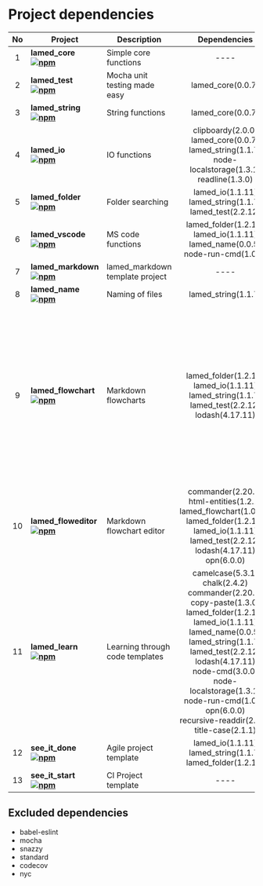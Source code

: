 # Project dependencies

No | Project | Description | Dependencies | devDependencies | Total
:----: | -------- | ------------ | :---------------: | :------------: | :-----:
1 | **lamed_core <br> [![npm](https://img.shields.io/npm/v/lamed_core.svg)](https://www.npmjs.org/package/lamed_core)** | Simple core functions | ---- | ---- | 0
2 | **lamed_test <br> [![npm](https://img.shields.io/npm/v/lamed_test.svg)](https://www.npmjs.org/package/lamed_test)** | Mocha unit testing made easy | lamed_core(0.0.7) | ---- | 1
3 | **lamed_string <br> [![npm](https://img.shields.io/npm/v/lamed_string.svg)](https://www.npmjs.org/package/lamed_string)** | String functions | lamed_core(0.0.7) | lamed_test(2.2.12) | 2
4 | **lamed_io <br> [![npm](https://img.shields.io/npm/v/lamed_io.svg)](https://www.npmjs.org/package/lamed_io)** | IO functions | clipboardy(2.0.0)<br>lamed_core(0.0.7)<br>lamed_string(1.1.7)<br>node-localstorage(1.3.1)<br>readline(1.3.0) | lamed_test(2.2.12) | 6
5 | **lamed_folder <br> [![npm](https://img.shields.io/npm/v/lamed_folder.svg)](https://www.npmjs.org/package/lamed_folder)** | Folder searching | lamed_io(1.1.11)<br>lamed_string(1.1.7)<br>lamed_test(2.2.12) | ---- | 3
6 | **lamed_vscode <br> [![npm](https://img.shields.io/npm/v/lamed_vscode.svg)](https://www.npmjs.org/package/lamed_vscode)** | MS code functions | lamed_folder(1.2.15)<br>lamed_io(1.1.11)<br>lamed_name(0.0.5)<br>node-run-cmd(1.0.1) | lamed_test(2.2.12) | 5
7 | **lamed_markdown <br> [![npm](https://img.shields.io/npm/v/lamed_markdown.svg)](https://www.npmjs.org/package/lamed_markdown)** | lamed_markdown template project | ---- | lamed_test(2.2.12) | 1
8 | **lamed_name <br> [![npm](https://img.shields.io/npm/v/lamed_name.svg)](https://www.npmjs.org/package/lamed_name)** | Naming of files | lamed_string(1.1.7) | lamed_test(2.2.12) | 2
9 | **lamed_flowchart <br> [![npm](https://img.shields.io/npm/v/lamed_flowchart.svg)](https://www.npmjs.org/package/lamed_flowchart)** | Markdown flowcharts | lamed_folder(1.2.15)<br>lamed_io(1.1.11)<br>lamed_string(1.1.7)<br>lamed_test(2.2.12)<br>lodash(4.17.11) | babel-core(6.26.3)<br>babel-loader(8.0.6)<br>babel-preset-env(1.7.0)<br>chalk(2.4.2)<br>expect(24.8.0)<br>html-entities(1.2.1)<br>opn(6.0.0)<br>uglifyjs-webpack-plugin(2.1.3)<br>webpack(4.32.2)<br>webpack-cli(3.3.2)<br>webpack-strip-block(0.2.0) | 16
10 | **lamed_floweditor <br> [![npm](https://img.shields.io/npm/v/lamed_floweditor.svg)](https://www.npmjs.org/package/lamed_floweditor)** | Markdown flowchart editor | commander(2.20.0)<br>html-entities(1.2.1)<br>lamed_flowchart(1.0.25)<br>lamed_folder(1.2.15)<br>lamed_io(1.1.11)<br>lamed_test(2.2.12)<br>lodash(4.17.11)<br>opn(6.0.0) | expect(24.8.0) | 9
11 | **lamed_learn <br> [![npm](https://img.shields.io/npm/v/lamed_learn.svg)](https://www.npmjs.org/package/lamed_learn)** | Learning through code templates | camelcase(5.3.1)<br>chalk(2.4.2)<br>commander(2.20.0)<br>copy-paste(1.3.0)<br>lamed_folder(1.2.15)<br>lamed_io(1.1.11)<br>lamed_name(0.0.5)<br>lamed_string(1.1.7)<br>lamed_test(2.2.12)<br>lodash(4.17.11)<br>node-cmd(3.0.0)<br>node-localstorage(1.3.1)<br>node-run-cmd(1.0.1)<br>opn(6.0.0)<br>recursive-readdir(2.2.2)<br>title-case(2.1.1) | assert(2.0.0)<br>expect(24.8.0) | 18
12 | **see_it_done <br> [![npm](https://img.shields.io/npm/v/see_it_done.svg)](https://www.npmjs.org/package/see_it_done)** | Agile project template | lamed_io(1.1.11)<br>lamed_string(1.1.7)<br>lamed_folder(1.2.15) | lamed_test(2.2.12) | 4
13 | **see_it_start <br> [![npm](https://img.shields.io/npm/v/see_it_start.svg)](https://www.npmjs.org/package/see_it_start)** | CI Project template | ---- | lamed_test(2.2.12) | 1

## Excluded dependencies

- babel-eslint
- mocha
- snazzy
- standard
- codecov
- nyc
